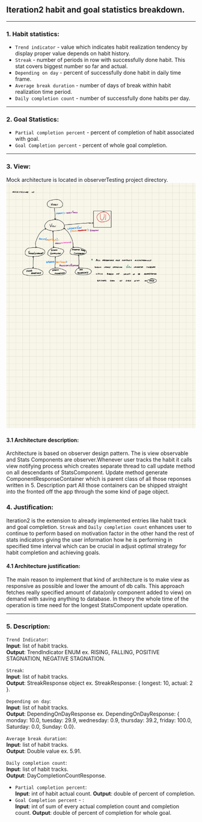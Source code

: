 ## Iteration2 habit and goal statistics breakdown.
***
### 1. Habit statistics:
* `Trend indicator` - value which indicates habit realization tendency by display proper value depends on habit history.
* `Streak` - number of periods in row with successfully done habit. This stat covers biggest number so far and actual.
* `Depending on day` - percent of successfully done habit in daily time frame.
* `Average break duration` - number of days of break within habit realization time period.
* `Daily completion count` - number of successfully done habits per day.
***
### 2. Goal Statistics:
* `Partial completion percent` - percent of completion of habit associated with goal.
* `Goal Completion percent` - percent of whole goal completion.
***
### 3. View:
Mock architecture is located in observerTesting project directory. 
![Hellera-27.jpg](Hellera-27.jpg)
#### 3.1 Architecture description:
Architecture is based on observer design pattern. The is view observable and Stats Components are observer.Whenever user tracks the habit it calls view 
notifying process which creates separate thread to call update method on all descendants of StatsComponent. Update method generate  ComponentResponseContainer  which is parent class of all those reponses written in 5. Description part
All those containers can be shipped straight into the fronted off the app through the some kind of page object.

### 4. Justification:
Iteration2 is the extension to already implemented entries like habit track and goal completion.  `Streak` and `Daily completion count` enhances user to continue to perform based on motivation factor in the other hand the rest of stats indicators giving the user information how he is performing
in specified time interval which can be crucial in adjust optimal strategy for habit completion and achieving goals. 

#### 4.1 Architecture justification:
The main reason to implement that kind of architecture is to make view as responsive as possible and lower the amount of db calls. This approach fetches really specified amount of data(only component added to view) on demand with saving anything to database. In theory the whole time of the operation is time need for the longest StatsComponent update operation.
*** 
### 5. Description:
`Trend Indicator`: <br>
**Input**: list of habit tracks. <br> 
**Output**: TrendIndicator ENUM ex. RISING, FALLING, POSITIVE STAGNATION, NEGATIVE STAGNATION.

`Streak`:<br>
**Input**: list of habit tracks. <br>
**Output**: StreakResponse object  ex. StreakResponse: { longest: 10, actual: 2 }.

`Depending on day`: <br>
**Input**: list of habit tracks. <br>
**Output**: DependingOnDayResponse ex.  DependingOnDayResponse: { monday: 10.0, tuesday: 29.9, wednesday: 0.9, thursday: 39.2, friday: 100.0, Saturday: 0.0, Sunday: 0.0}.

`Average break duration`: <br>
**Input**: list of habit tracks. <br>
**Output**: Double value ex. 5.91.

`Daily completion count`: <br>
**Input**: list of habit tracks. <br>
**Output**: DayCompletionCountResponse.

* `Partial completion percent`: <br>
**Input**: int of habit actual count.
**Output**: double of percent of completion. 
* `Goal Completion percent` - : <br>
**Input**: int of sum of every actual completion count and completion count.
**Output**: double of percent of completion for whole goal.

